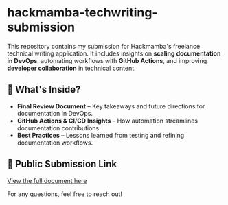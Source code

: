 # hackmamba-techwriting-submission

This repository contains my submission for Hackmamba's freelance technical writing application. It includes insights on **scaling documentation in DevOps**, automating workflows with **GitHub Actions**, and improving **developer collaboration** in technical content.  

## 📌 What's Inside?  
- **Final Review Document** – Key takeaways and future directions for documentation in DevOps.  
- **GitHub Actions & CI/CD Insights** – How automation streamlines documentation contributions.  
- **Best Practices** – Lessons learned from testing and refining documentation workflows.  

## 🔗 Public Submission Link  
[View the full document here](./Hackmamba_submission.md)  

For any questions, feel free to reach out!  
